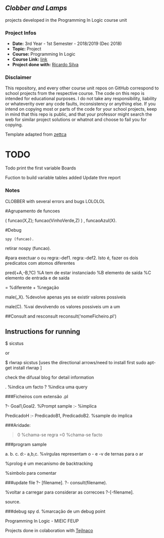 ## *Clobber and Lamps* ##

projects developed in the Programming In Logic course unit


### Project Infos
* **Date:** 3rd Year - 1st Semester - 2018/2019 (Dec 2018)
* **Topic:** Project
* **Course:** Programming In Logic
* **Course Link:** [link](https://sigarra.up.pt/feup/pt/ucurr_geral.ficha_uc_view?pv_ocorrencia_id=420002)
* **Project done with:** [Ricardo Silva](https://github.com/TejInaco)


### Disclaimer
This repository, and every other course unit repos on GitHub correspond to school projects from the respective course. The code on this repo is intended for educational purposes. I do not take any responsibility, liability or whateverity over any code faults, inconsistency or anything else. If you intend on copying most or parts of the code for your school projects, keep in mind that this repo is public, and that your professor might search the web for similar project solutions or whatnot and choose to fail you for copying. 

Template adapted from [zettca](https://github.com/zettca)







# **TODO**

Todo print the first variable Boards 


Fuction to build variable tables added
Update thre report

### Notes

CLOBBER with several errors and bugs LOLOLOL
 

#Agrupamento de funcoes

( funcao(X,Z); funcao(VinhoVerde,Z)  ) , funcaoAzul(X). 

#Debug

    spy (funcao).
retirar
    nospy (funcao).


#para exectuar o ou
regra:-def1.
regra:-def2.
Isto é, fazer os dois predicatos com atomos diferentes

pred(+A,-B,?C) 
%A tem de estar instanciado
%B elemento de saída
%C elemento de entrada e de saída

\= %diferente
\+  %negação

male(_X).  %devolve apenas yes se existir valores possiveis

male(C). %vai devolvendo os valores possiveis um a um

##Consult and resconsult
reconsult('nomeFicheiro.pl')

## Instructions for running
$ sicstus

or

$ rlwrap sicstus     [uses the directional arrows/need to install first
                        sudo apt-get install rlwrap ]

check the difusal blog for detail information

.    %indica um facto
?    %indica uma query

###Ficheiros com extensão .pl

 ?- Goal1,Goal2. %Prompt sample
:- %implica

PredicadoH :- PredicadoB1, PredicadoB2. %sample do implica

###Aridade:
>0 %chama-se regra
=0 %chama-se facto


###program sample

a.
b.
c.
d:- a,b,c. %virgulas representam o - e -v de ternas para o ar

%prolog é um mecanismo de backtracking

%simbolo para comentar

###update file
?- [filename].
?- consult(filename).

%voltar a carregar para considerar as correcoes
?-[-filename].

source.

###debug
 spy d. %marcação de um debug point
 


Programming In Logic - MIEIC FEUP

Projects done in colaboration with [TejInaco](https://github.com/TejInaco)

